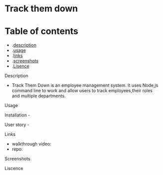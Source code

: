 # Track them down


# Table of contents
- .[description](#description)
- .[usage](#usage)
- .[links](#links)
- .[screenshots](#screenshots)
- .[Lisence](#lisence)

Description 
- Track Them Down is an employee management system. It uses Node,js command line to work and allow users to track employees,their roles and multiple departments.

Usage
 
 Installation - 
 
 User story - 
 
 Links
  - walkthrough video:
  - repo: 
  
 Screenshots 
 
 Liscence 
 




